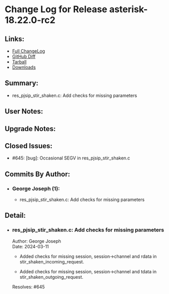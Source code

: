 
Change Log for Release asterisk-18.22.0-rc2
========================================

Links:
----------------------------------------

 - [Full ChangeLog](https://downloads.asterisk.org/pub/telephony/asterisk/releases/ChangeLog-18.22.0-rc2.md)  
 - [GitHub Diff](https://github.com/asterisk/asterisk/compare/18.22.0-rc1...18.22.0-rc2)  
 - [Tarball](https://downloads.asterisk.org/pub/telephony/asterisk/asterisk-18.22.0-rc2.tar.gz)  
 - [Downloads](https://downloads.asterisk.org/pub/telephony/asterisk)  

Summary:
----------------------------------------

- res_pjsip_stir_shaken.c:  Add checks for missing parameters                     

User Notes:
----------------------------------------


Upgrade Notes:
----------------------------------------


Closed Issues:
----------------------------------------

  - #645: [bug]: Occasional SEGV in res_pjsip_stir_shaken.c

Commits By Author:
----------------------------------------

- ### George Joseph (1):
  - res_pjsip_stir_shaken.c:  Add checks for missing parameters


Detail:
----------------------------------------

- ### res_pjsip_stir_shaken.c:  Add checks for missing parameters                     
  Author: George Joseph  
  Date:   2024-03-11  

  * Added checks for missing session, session->channel and rdata
    in stir_shaken_incoming_request.

  * Added checks for missing session, session->channel and tdata
    in stir_shaken_outgoing_request.

  Resolves: #645

